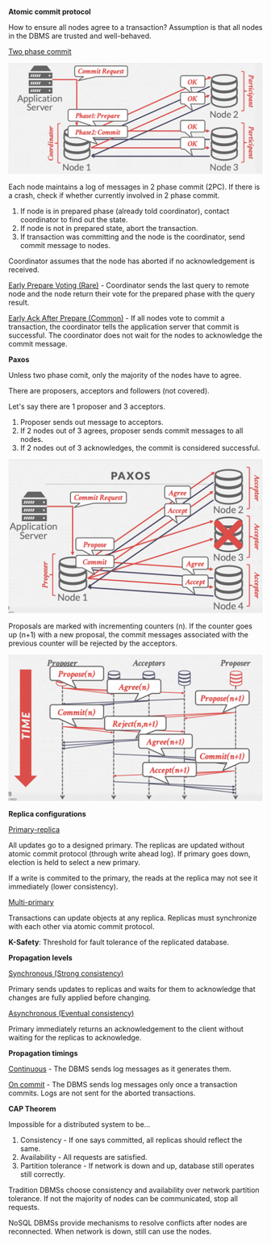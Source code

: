 **Atomic commit protocol**

How to ensure all nodes agree to a transaction? Assumption is that all nodes in the DBMS are trusted and well-behaved.

<u>Two phase commit</u>

![](images/Pasted%20image%2020221122120538.png)

Each node maintains a log of messages in 2 phase commit (2PC). If there is a crash, check if whether currently involved in 2 phase commit. 

1. If node is in prepared phase (already told coordinator), contact coordinator to find out the state.
2. If node is not in prepared state, abort the transaction.
3. If transaction was committing and the node is the coordinator, send commit message to nodes.

Coordinator assumes that the node has aborted if no acknowledgement is received.

<u>Early Prepare Voting (Rare)</u> - Coordinator sends the last query to remote node and the node return their vote for the prepared phase with the query result.

<u>Early Ack After Prepare (Common)</u> - If all nodes vote to commit a transaction, the coordinator tells the application server that commit is successful. The coordinator does not wait for the nodes to acknowledge the commit message.

**Paxos**

Unless two phase comit, only the majority of the nodes have to agree.

There are proposers, acceptors and followers (not covered).

Let's say there are 1 proposer and 3 acceptors.

1. Proposer sends out message to acceptors.
2. If 2 nodes out of 3 agrees, proposer sends commit messages to all nodes.
3. If 2 nodes out of 3 acknowledges, the commit is considered successful.

![](images/Pasted%20image%2020221122122735.png)

Proposals are marked with incrementing counters (n). If the counter goes up (n+1) with a new proposal, the commit messages associated with the previous counter will be rejected by the acceptors. 

![](images/Pasted%20image%2020221122124004.png)

**Replica configurations**

<u>Primary-replica</u>

All updates go to a designed primary. The replicas are updated without atomic commit protocol (through write ahead log). If primary goes down, election is held to select a new primary.

If a write is commited to the primary, the reads at the replica may not see it immediately (lower consistency).

<u>Multi-primary</u>

Transactions can update objects at any replica. Replicas must synchronize with each other via atomic commit protocol.

**K-Safety**: Threshold for fault tolerance of the replicated database.

**Propagation levels**

<u>Synchronous (Strong consistency)</u>

Primary sends updates to replicas and waits for them to acknowledge that changes are fully applied before changing.

<u>Asynchronous (Eventual consistency)</u>

Primary immediately returns an acknowledgement to the client without waiting for the replicas to acknowledge.

**Propagation timings**

<u>Continuous</u> - The DBMS sends log messages as it generates them.

<u>On commit</u> - The DBMS sends log messages only once a transaction commits. Logs are not sent for the aborted transactions. 

**CAP Theorem**

Impossible for a distributed system to be...

1. Consistency - If one says committed, all replicas should reflect the same.
2. Availability - All requests are satisfied.
3. Partition tolerance - If network is down and up, database still operates still correctly.

Tradition DBMSs choose consistency and availability over network partition tolerance. If not the majority of nodes can be communicated, stop all requests.

NoSQL DBMSs provide mechanisms to resolve conflicts after nodes are reconnected. When network is down, still can use the nodes.